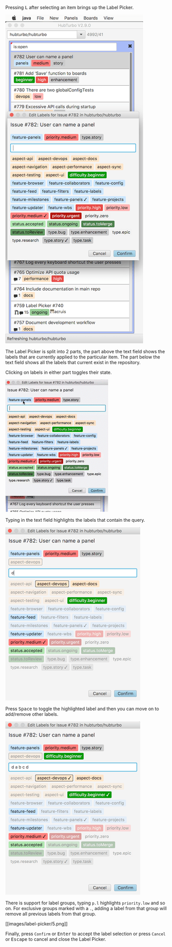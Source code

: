 Pressing <kbd>L</kbd> after selecting an item brings up the Label Picker. 

![](images/label-picker/1.png?raw=true)

The Label Picker is split into 2 parts, the part above the text field shows the labels that are currently applied to the particular item. The part below the text field shows all the labels that current exist in the repository. 

Clicking on labels in either part toggles their state. 

![](images/label-picker/2.gif?raw=true)

Typing in the text field highlights the labels that contain the query. 

![](images/label-picker/3.png?raw=true)

Press <kbd>Space</kbd> to toggle the highlighted label and then you can move on to add/remove other labels. 

![](images/label-picker/4.png?raw=true)

There is support for label groups, typing `p.l` highlights `priority.low` and so on. For exclusive groups marked with a `.`, adding a label from that group will remove all previous labels from that group. 

[[images/label-picker/5.png]]

Finally, press `Confirm` or <kbd>Enter</kbd> to accept the label selection or press `Cancel` or <kbd>Escape</kbd> to cancel and close the Label Picker. 